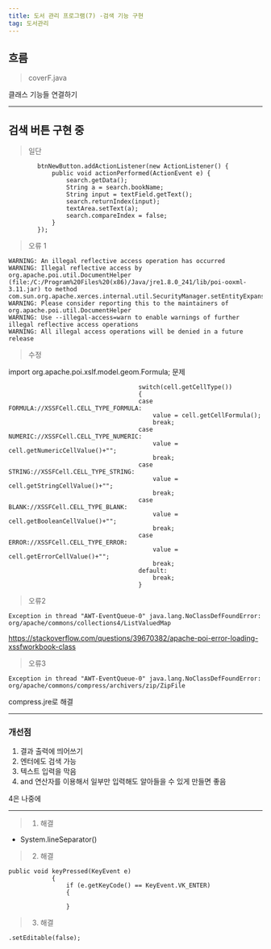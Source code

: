 ```yaml
---
title: 도서 관리 프로그램(7) -검색 기능 구현
tag: 도서관리
---
```




## 흐름

> coverF.java

클래스 기능들 연결하기

---

## 검색 버튼 구현 중

> 일단 

```
		btnNewButton.addActionListener(new ActionListener() {
			public void actionPerformed(ActionEvent e) {
				search.getData();
				String a = search.bookName;
				String input = textField.getText();
				search.returnIndex(input);
				textArea.setText(a);
				search.compareIndex = false;
			}
		});
```

> 오류 1

```
WARNING: An illegal reflective access operation has occurred
WARNING: Illegal reflective access by org.apache.poi.util.DocumentHelper (file:/C:/Program%20Files%20(x86)/Java/jre1.8.0_241/lib/poi-ooxml-3.11.jar) to method com.sun.org.apache.xerces.internal.util.SecurityManager.setEntityExpansionLimit(int)
WARNING: Please consider reporting this to the maintainers of org.apache.poi.util.DocumentHelper
WARNING: Use --illegal-access=warn to enable warnings of further illegal reflective access operations
WARNING: All illegal access operations will be denied in a future release
```

> 수정

import org.apache.poi.xslf.model.geom.Formula; 문제

```
									switch(cell.getCellType())
									{
									case FORMULA://XSSFCell.CELL_TYPE_FORMULA:
										value = cell.getCellFormula();
										break;
									case NUMERIC://XSSFCell.CELL_TYPE_NUMERIC:
										value = cell.getNumericCellValue()+"";
										break;
									case STRING://XSSFCell.CELL_TYPE_STRING:
										value = cell.getStringCellValue()+"";
										break;
									case BLANK://XSSFCell.CELL_TYPE_BLANK:
										value = cell.getBooleanCellValue()+"";
										break;
									case ERROR://XSSFCell.CELL_TYPE_ERROR:
										value = cell.getErrorCellValue()+"";
										break;
									default:
										break;
									}
```

> 오류2

```
Exception in thread "AWT-EventQueue-0" java.lang.NoClassDefFoundError: org/apache/commons/collections4/ListValuedMap
```

https://stackoverflow.com/questions/39670382/apache-poi-error-loading-xssfworkbook-class

> 오류3

```
Exception in thread "AWT-EventQueue-0" java.lang.NoClassDefFoundError: org/apache/commons/compress/archivers/zip/ZipFile
```

compress.jre로 해결

---

### 개선점

1. 결과 출력에 띄어쓰기 
2. 엔터에도 검색 가능
3. 텍스트 입력을 막음
4. and 연산자를 이용해서 일부만 입력해도 알아들을 수 있게 만들면 좋음

4은 나중에

---

> 1) 해결

+ System.lineSeparator()



> 2) 해결

```
public void keyPressed(KeyEvent e) 
			{
				if (e.getKeyCode() == KeyEvent.VK_ENTER)
				{
				
				}
```



> 3) 해결

```
.setEditable(false);
```







